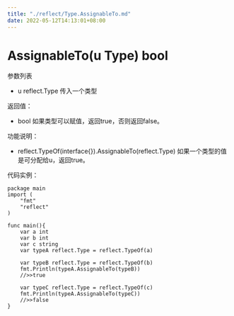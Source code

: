 ```yaml
---
title: "./reflect/Type.AssignableTo.md"
date: 2022-05-12T14:13:01+08:00
---
```

# AssignableTo(u Type) bool

参数列表

- u reflect.Type 传入一个类型

返回值：

- bool 如果类型可以赋值，返回true，否则返回false。

功能说明：

- reflect.TypeOf(interface{}).AssignableTo(reflect.Type) 如果一个类型的值是可分配给u，返回true。

代码实例：
  
	package main
	import (
	    "fmt"
	    "reflect"
	)
	
	func main(){
		var a int
		var b int
		var c string
		var typeA reflect.Type = reflect.TypeOf(a)

		var typeB reflect.Type = reflect.TypeOf(b)
		fmt.Println(typeA.AssignableTo(typeB))
		//>>true

		var typeC reflect.Type = reflect.TypeOf(c)
		fmt.Println(typeA.AssignableTo(typeC))
		//>>false
	}
